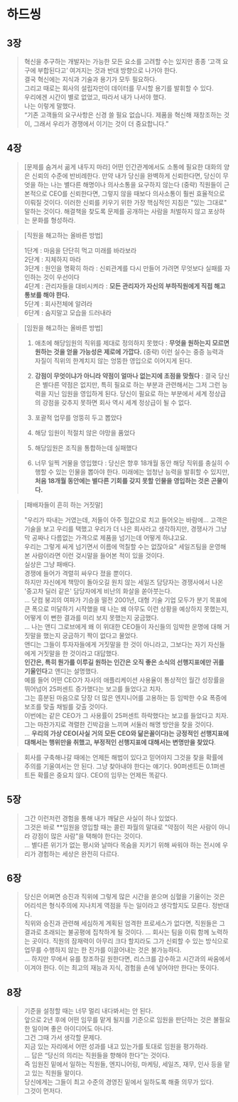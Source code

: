 # 하드씽

## 3장

> 혁신을 추구하는 개발자는 가능한 모든 요소를 고려할 수는 있지만 종종 ‘고객 요구에 부합된다고’ 여겨지는 것과 반대 방향으로 나가야 한다.  
> 결국 혁신에는 지식과 기술과 용기가 모두 필요하다.  
> 그리고 때로는 회사의 설립자만이 데이터를 무시할 용기를 발휘할 수 있다.  
> 우리에겐 시간이 별로 없었고, 따라서 내가 나서야 했다.  
> 나는 이렇게 말했다.  
> “기존 고객들의 요구사항은 신경 쓸 필요 없습니다. 제품을 혁신해 재창조하는 것이, 그래서 우리가 경쟁에서 이기는 것이 더 중요합니다.”

## 4장

> [문제를 숨겨서 곪게 내두지 마라]
어떤 인간관계에서도 소통에 필요한 대화의 양은 신뢰의 수준에 반비례한다. 만약 내가 당신을 완벽하게 신뢰한다면, 당신이 무엇을 하는 나는 별다른 해명이나 의사소통을 요구하지 않는다 (중략) 직원들이 근본적으로 CEO를 신뢰한다면, 그렇지 않을 때보다 의사소통이 훨씬 효율적으로 이뤄질 것이다. 이러한 신뢰를 키우기 위한 가장 핵심적인 지침은 "있는 그대로" 말하는 것이다.
해결책을 찾도록 문제를 공개하는 사람을 처벌하지 않고 포상하는 문화를 형성하라.

> [직원을 해고하는 올바른 방법]
> 
> 1단계 : 마음을 단단히 먹고 미래를 바라보라  
> 2단계 : 지체하지 마라  
> 3단계 : 원인을 명확히 하라 : 신뢰관계를 다시 만들어 가려면 무엇보다 실패를 자인하는 것이 우선이다  
> 4단계 : 관리자들을 대비시켜라 : **모든 관리자가 자신의 부하직원에게 직접 해고통보를 해야 한다.**  
> 5단계 : 회사전체에 알려라  
> 6단계 : 숨지말고 모습을 드러내라

> [임원을 해고하는 올바른 방법]
> 
> 1. 애초에 해당임원의 직위를 제대로 정의하지 못했다 : **무엇을 원하는지 모르면 원하는 것을 얻을 가능성은 제로에 가깝다.** (중략) 이런 실수는 중증 능력과 자질이 직위의 한계치지 않는 엉뚱한 영입으로 이어지게 된다.
> 
> 2. **강점이 무엇이냐가 아니라 약점이 얼마나 없는지에 초점을 맞췄다** : 결국 당신은 별다른 약점은 없지만, 특히 필요로 하는 부분과 관련해서는 그저 그런 능력을 지닌 임원을 영입하게 된다. 당신이 필요로 하는 부분에서 세계 정상급의 강점을 갖추지 못하면 회사 역시 세계 정상급이 될 수 없다.
> 
> 3. 포괄적 업무를 엉뚱히 두고 뽑았다  
> 4. 해당 임원이 적절치 않은 야망을 품었다  
> 5. 해당임원은 조직을 통합하는데 실패했다  
> 6. 너무 일찍 거물을 영입했다 : 당신은 향후 18개월 동안 해당 직위를 충실히 수행할 수 있는 인물을 뽑아야 한다. 미래에는 엄청난 능력을 발휘할 수 있지만, **처음 18개월 동안에는 별다른 기회를 갖지 못할 인물을 영입하는 것은 곤물이다.**

> [패배자들이 흔히 하는 거짓말]
>
> "우리가 따내는 거였는데, 저들이 아주 헐값으로 치고 들어오는 바람에... 고객은 기술을 보고 우리를 택했고 우리가 더 나은 회사라고 생각하지만, 경쟁사가 그냥 막 공짜나 다름없는 가격으로 제품을 넘기는데 어떻게 하냐고요.  
> 우리는 그렇게 싸게 넘기면서 이름에 먹칠할 수는 없잖아요"
> 세일즈팀을 운영해본 사람이라면 이런 겆시말을 들어본 적이 있을 것이다.  
> 실상은 그냥 패배다.  
> 경쟁에 들어가 격렬히 싸우다 졌을 뿐이다.  
> 하지만 자신에게 책망이 돌아오길 원치 않는 세일즈 담당자는 경쟁사에서 나온 '중고차 딜러 같은' 담당자에게 비난의 화살을 쏟아붓는다.  
> ...
> 닷컴 붕괴의 여파가 기승을 떨전 2001년, 대형 기술 기업 모두가 분기 목표에 큰 폭으로 미달하기 시작했을 때 나는 왜 아무도 이런 상황을 예상하지 못했는지, 어떻게 이 뻔한 결과를 미리 보지 못했는지 궁금했다.  
> ...
> 나는 앤디 그로브에게 왜 이 위대한 CEO들이 자신들의 임박한 운명에 대해 거짓말을 했는지 궁금하기 짝이 없다고 물었다.  
> 앤디는 그들이 투자자들에게 거짓말을 한 것이 아니라고, 그보다는 자기 자신들에게 거짓말을 한 것이라고 대답했다.  
> **인간은, 특히 뭔가를 이루길 원하는 인간은 오직 좋은 소식의 선행지표에만 귀를 기울인다**고 앤디는 설명했다.  
> 예를 들어 어떤 CEO가 자사의 애플리케이션 사용율이 통상적인 월간 성장률을 뛰어넘어 25퍼센트 증가했다는 보고를 들었다고 치자.  
> 그는 흥분된 마음으로 당장 더 많은 엔지니어를 고용하는 등 임박한 수요 폭증에 보조를 맞출 채빌를 갖출 것이다.  
> 이번에는 같은 CEO가 그 사용률이 25퍼센트 하락했다는 보고를 들었다고 치자.  
> 그는 마찬가지로 격렬한 긴박감을 느끼며 서둘러 해명 방안을 찾을 것이다.  
> ...
> **우리의 가상 CEO(사실 거의 모든 CEO와 닮은꼴이다)는 긍정적인 선행지표에 대해서는 행위만을 취했고, 부정적인 선행지표에 대해서는 변명만을 찾았다**.


> 회사를 구축해나갈 때에는 언제든 해법이 있다고 믿어야지 그것을 찾을 확률에 주의를 기울여서는 안 된다. 그냥 찾아내야 한다는 얘기다. 90퍼센트든 0.1퍼센트든 확률은 중요치 않다. CEO의 임무는 언제든 똑같다.

## 5장

> 그간 이런저런 경험을 통해 내가 깨달은 사실이 하나 있었다.  
> 그것은 바로 **임원을 영입할 때는 콜린 파월의 말대로 "약점이 적은 사람이 아니라 강점이 많은 사람"을 택해야 한다는 것이다.  
> ...
> 별다른 위기가 없는 평시와 날마다 목숨을 지키기 위해 싸워야 하는 전시에 우리가 경험하는 세상은 완전히 다르다.

## 6장

> 당신은 어쩌면 승진과 직위에 그렇게 많은 시간을 쏟으며 심혈을 기울이는 것은 어리석은 형식주의에 지나치게 역점을 두는 일이라고 생각할지도 모른다. 정반대다.  
> 직위와 승진과 관련해 세심하게 계획된 엄격한 프로세스가 없다면, 직원들은 그 결과로 초래되는 불공평에 집착하게 될 것이다.
...
> 회사는 팀을 이뤄 함께 노력하는 곳이다. 직원의 잠재력이 아무리 크다 할지라도 그가 신뢰할 수 있는 방식으로 업무를 수행하지 않는 한 진가를 이끌어내는 것은 불가능하다.  
> ...
> 하지만 무에서 유를 창조하길 원한다면, 리스크를 감수하고 시간과의 싸움에서 이겨야 한다. 이는 최고의 재능과 지식, 경험을 손에 넣어야만 한다는 뜻이다.

## 8장

> 기준을 설정할 때는 너무 멀리 내다봐서는 안 된다.  
> 앞으로 2년 후에 어떤 임무를 맡게 될지를 기준으로 임원을 판단하는 것은 불필요한 일이며 좋은 아이디어도 아니다.  
> 그건 그때 가서 생각할 문제다.  
> 지금 있는 자리에서 어떤 성과를 내고 있는가를 토대로 임원을 평가하라.  
> ...
> 답은 “당신의 의리는 직원들을 향해야 한다”는 것이다.  
> 즉 임원진 밑에서 일하는 직원들, 엔지니어링, 마케팅, 세일즈, 재무, 인사 등을 맡고 있는 직원들 말이다.  
> 당신에게는 그들이 최고 수준의 경영진 밑에서 일하도록 해줄 의무가 있다.  
> 그것이 먼저다.